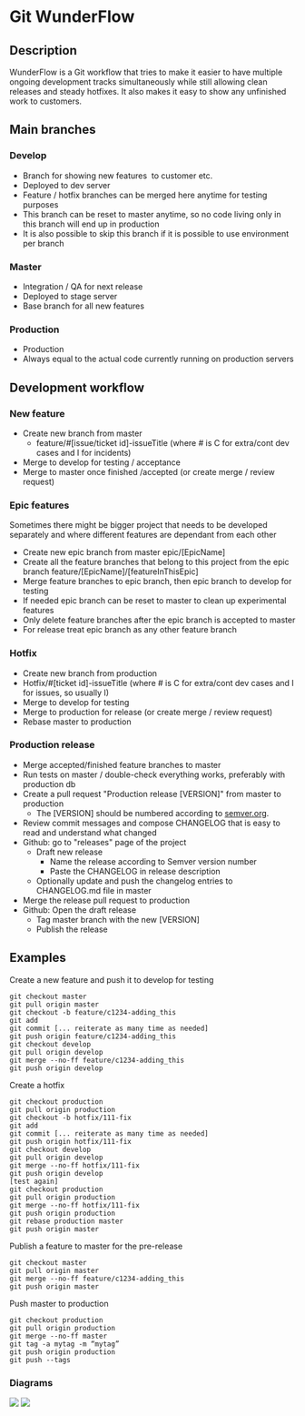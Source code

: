 # Git WunderFlow

## Description
WunderFlow is a Git workflow that tries to make it easier to have multiple ongoing development tracks simultaneously while still allowing clean releases and steady hotfixes. It also makes it easy to show any unfinished work to customers. 


## Main branches


### Develop
- Branch for showing new features  to customer etc.
- Deployed to dev server
- Feature / hotfix branches can be merged here anytime for testing purposes
- This branch can be reset to master anytime, so no code living only in this branch will end up in production
- It is also possible to skip this branch if it is possible to use environment per branch

### Master
- Integration / QA for next release
- Deployed to stage server
- Base branch for all new features

### Production
- Production
- Always equal to the actual code currently running on production servers

## Development workflow

### New feature
- Create new branch from master 
  - feature/#[issue/ticket id]-issueTitle (where # is C for extra/cont dev cases and I for incidents)
- Merge to develop for testing / acceptance
- Merge to master once finished /accepted (or create merge / review request)

### Epic features
Sometimes there might be bigger project that needs to be developed separately and where different features are dependant from each other
- Create new epic branch from master epic/[EpicName]
- Create all the feature branches that belong to this project from the epic branch feature/[EpicName]/[featureInThisEpic]
- Merge feature branches to epic branch, then epic branch to develop for testing
- If needed epic branch can be reset to master to clean up experimental features
- Only delete feature branches after the epic branch is accepted to master
- For release treat epic branch as any other feature branch 

### Hotfix
- Create new branch from production
- Hotfix/#[ticket id]-issueTitle (where # is C for extra/cont dev cases and I for issues, so usually I)
- Merge to develop for testing
- Merge to production for release (or create merge / review request)
- Rebase master to production

### Production release

- Merge accepted/finished feature branches to master
- Run tests on master / double-check everything works, preferably with production db
- Create a pull request "Production release [VERSION]" from master to production
    - The [VERSION] should be numbered according to [semver.org](https://semver.org).
- Review commit messages and compose CHANGELOG that is easy to read and understand what changed
- Github: go to "releases" page of the project
    - Draft new release
        - Name the release according to Semver version number 
        - Paste the CHANGELOG in release description
    - Optionally update and push the changelog entries to CHANGELOG.md file in master
- Merge the release pull request to production
- Github: Open the draft release
    - Tag master branch with the new [VERSION] 
    - Publish the release

## Examples

Create a new feature and push it to develop for testing
```
git checkout master
git pull origin master
git checkout -b feature/c1234-adding_this
git add
git commit [... reiterate as many time as needed]
git push origin feature/c1234-adding_this
git checkout develop
git pull origin develop
git merge --no-ff feature/c1234-adding_this
git push origin develop
```
Create a hotfix
```
git checkout production
git pull origin production
git checkout -b hotfix/111-fix
git add
git commit [... reiterate as many time as needed]
git push origin hotfix/111-fix
git checkout develop
git pull origin develop
git merge --no-ff hotfix/111-fix
git push origin develop
[test again]
git checkout production
git pull origin production
git merge --no-ff hotfix/111-fix
git push origin production
git rebase production master
git push origin master
```
Publish a feature to master for the pre-release
```
git checkout master
git pull origin master
git merge --no-ff feature/c1234-adding_this
git push origin master
```

Push master to production
```
git checkout production
git pull origin production
git merge --no-ff master
git tag -a mytag -m “mytag”
git push origin production
git push --tags
```

### Diagrams

![](https://raw.githubusercontent.com/wunderio/wunderflow/master/img/WunderFlow1.png)
![](https://raw.githubusercontent.com/wunderio/wunderflow/master/img/WunderFlow_epic1.png)
